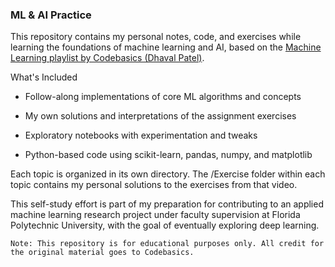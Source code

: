 ### ML & AI Practice

This repository contains my personal notes, code, and exercises while learning the foundations of machine learning and AI, based on the [Machine Learning playlist by Codebasics (Dhaval Patel)](https://www.youtube.com/playlist?list=PLeo1K3hjS3uvCeTYTeyfe0-rN5r8zn9rw).

What's Included

- Follow-along implementations of core ML algorithms and concepts

- My own solutions and interpretations of the assignment exercises

- Exploratory notebooks with experimentation and tweaks

- Python-based code using scikit-learn, pandas, numpy, and matplotlib

Each topic is organized in its own directory. The /Exercise folder within each topic contains my personal solutions to the exercises from that video.

This self-study effort is part of my preparation for contributing to an applied machine learning research project under faculty supervision at Florida Polytechnic University, with the goal of eventually exploring deep learning.

    Note: This repository is for educational purposes only. All credit for the original material goes to Codebasics.
